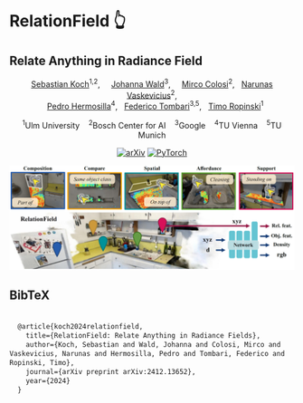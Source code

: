 # RelationField 👆
## Relate Anything in Radiance Field 
<div align="center">
<a href="https://kochsebastian.com">Sebastian Koch</a><sup>1,2</sup>, &nbsp;&nbsp;&nbsp; <a href="https://scholar.google.com/citations?user=dfjN3YAAAAAJ">Johanna Wald</a><sup>3</sup>,
&nbsp;&nbsp;&nbsp; <a href="https://scholar.google.com/citations?user=k4m1c6EAAAAJ">Mirco Colosi</a><sup>2</sup>,&nbsp;&nbsp;&nbsp;<a href="https://scholar.google.com/citations?user=U3KSTwkAAAAJ">Narunas Vaskevicius</a><sup>2</sup>,
<br />
&nbsp;&nbsp;&nbsp;<a href="https://phermosilla.github.io">Pedro Hermosilla</a><sup>4</sup>,&nbsp;&nbsp;&nbsp;<a href="https://federicotombari.github.io/">Federico Tombari</a><sup>3,5</sup>,&nbsp;&nbsp;&nbsp;<a href="https://scholar.google.com/citations?user=FuY-lbcAAAAJ">Timo Ropinski</a><sup>1</sup>

<sup>1</sup>Ulm University&nbsp;&nbsp;&nbsp;&nbsp;<sup>2</sup>Bosch Center for AI&nbsp;&nbsp;&nbsp;&nbsp;<sup>3</sup>Google&nbsp;&nbsp;&nbsp;&nbsp;<sup>4</sup>TU Vienna&nbsp;&nbsp;&nbsp;&nbsp;<sup>5</sup>TU Munich

<a href="..."><img alt="arXiv" src="https://img.shields.io/badge/arXiv-badge"></a>
<a href="https://pytorch.org/get-started/locally/"><img alt="PyTorch" src="https://img.shields.io/badge/PyTorch-ee4c2c?logo=pytorch&logoColor=white"></a>

![teaser](./static/images/teaser.png)

</div>

<h2 class="title is-3">BibTeX</h2>
          <pre><code>
  @article{koch2024relationfield,
    title={RelationField: Relate Anything in Radiance Fields},
    author={Koch, Sebastian and Wald, Johanna and Colosi, Mirco and Vaskevicius, Narunas and Hermosilla, Pedro and Tombari, Federico and Ropinski, Timo},
    journal={arXiv preprint arXiv:2412.13652},
    year={2024}
  }
  </code></pre>
    </div>
  </div>



